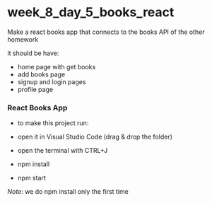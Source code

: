 # week_8_day_5_books_react

Make a react books app that connects to the books API of the other homework

it should be have:

* home page with get books
* add books page
* signup and login pages
* profile page



### React Books App

- to make this project run:

- open it in Visual Studio Code (drag & drop the folder)

- open the terminal with CTRL+J

- npm install

- npm start

*Note*: we do npm install only the first time
